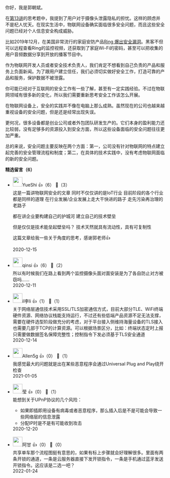 你好，我是郭朝斌。

在[第13讲](https://time.geekbang.org/column/article/317861)的思考题中，我提到了用户对于摄像头泄露隐私的担忧。这样的顾虑并不是杞人忧天。在现实生活中，物联网设备确实面临很多安全问题，而且这些安全问题已经对个人信息安全构成威胁。

比如2019年12月，在美国非常流行的家庭安防产品[Ring 爆出安全漏洞](https://www.wired.com/story/ring-hacks-exemplify-iot-security-crisis/)。黑客不但可以远程查看Ring的监控视频，还获取到了家庭Wi-Fi的密码，甚至可以把收集的用户音频数据分享到开放的播客节目中。

作为物联网开发人员或者安全技术负责人，我们肯定不想看到自己负责的产品和服务上负面新闻。为了跟用户建立信任，我们必须切实做好安全工作，打造可靠的产品和服务，保护数据不被泄露。

你可能已经对于互联网的安全工作有一些了解，甚至有一定实践经验。不过在物联网领域有很多新的变化，所以我们需要重新思考安全工作该怎么开展。

在物联网设备上，安全的实践并不像在电脑上那么成熟。虽然现在的公司也越来越重视设备的安全问题，但是还是经常出现失误。

更何况，很多设备都是创业公司或者外包团队研发生产的。它们本身的盈利能力还比较弱，没有足够多的资源投入到安全方面，所以这些设备面临的安全问题往往更加严重。

总的来说，安全问题主要反映在两个方面：第一，公司没有针对物联网的特点建立起完善的安全管理流程和制度；第二，在具体的技术实践中，没有考虑物联网面临的新的安全问题。
<div><strong>精选留言（6）</strong></div><ul>
<li><img src="https://static001.geekbang.org/account/avatar/00/18/cd/ba/3a348f2d.jpg" width="30px"><span>YueShi</span> 👍（6） 💬（3）<div>这是一篇讲物联网安全的文章
同时不仅仅讲的是IoT行业
目前阶段的各个行业都是同样的道理
在行业发展&#47;企业发展上走大干快进的路子
走先污染再治理的老路子

都在讲企业要构建自己的护城河
建立自己的技术壁垒

但是仅仅是技术能垒起壁垒吗？
技术天然就具有流动性，具有可复制性

这篇文章给我一些关于角度的思考，感谢郭老师👍</div>2020-12-15</li><br/><li><img src="https://static001.geekbang.org/account/avatar/00/19/70/67/0c1359c2.jpg" width="30px"><span>qinsi</span> 👍（6） 💬（2）<div>所以有时候我们在路上看到两个监控摄像头面对面安装是为了各自防止对方被窃吗……</div>2020-12-11</li><br/><li><img src="https://static001.geekbang.org/account/avatar/00/14/6d/0d/71053329.jpg" width="30px"><span>il李li</span> 👍（1） 💬（1）<div>关于网络层通信技术采用SSL&#47;TLS加密通信方式，目前大部分TLE、WiFi终端硬件资源、网络协议栈能支持运行，不过还有些低端产品资源不足无法支撑，需要在硬件选型阶段做充分的考虑，对于平台接入侧维持海量设备的TLS接入也需要几部于TCP的计算资源。可以根据场景区分，比如：终端状态定时上报只需要做数据签名保障完整性；控制指令下发必须基于TLS安全通道 </div>2020-12-14</li><br/><li><img src="https://static001.geekbang.org/account/avatar/00/15/eb/ae/e4752b7e.jpg" width="30px"><span>Allen5g</span> 👍（0） 💬（1）<div>我感觉最大的问题就是出在某些恶意程序会通过Universal Plug and Play绕开检查</div>2021-01-05</li><br/><li><img src="https://static001.geekbang.org/account/avatar/00/0f/91/c4/40609b81.jpg" width="30px"><span>莹</span> 👍（0） 💬（1）<div>能想到关于UPnP协议的几个风险：
- 如果即插即用设备有病毒或者恶意程序，那么插入后是不是可能会导致一些网络层的信息泄露
- 分配IP时是不是有可能收到攻击</div>2020-12-20</li><br/><li><img src="https://static001.geekbang.org/account/avatar/00/10/24/33/bcf37f50.jpg" width="30px"><span>阿甘</span> 👍（0） 💬（0）<div>共享单车那个流程图挺有意思的，如果有标上步骤就会好理解很多。里面有两条开锁的通道，一条是云服务器直接下发开锁指令，一条是手机通过蓝牙发送开锁指令。这应该是二选一吧？</div>2022-01-24</li><br/>
</ul>
